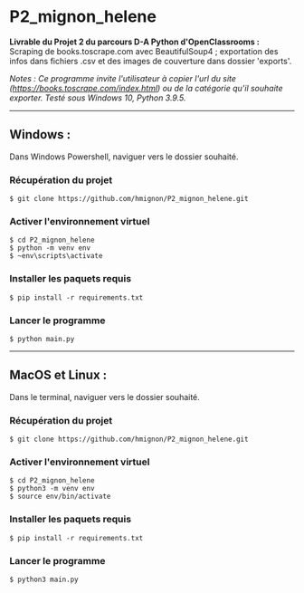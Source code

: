 # P2_mignon_helene
**Livrable du Projet 2 du parcours D-A Python d'OpenClassrooms :**
Scraping de books.toscrape.com avec BeautifulSoup4 ; exportation des infos dans fichiers .csv et des images de couverture dans dossier 'exports'.

_Notes : Ce programme invite l'utilisateur à copier l'url du site (https://books.toscrape.com/index.html) ou de la catégorie qu'il souhaite exporter. Testé sous Windows 10, Python 3.9.5._

----------------------------------------------
## Windows :
Dans Windows Powershell, naviguer vers le dossier souhaité.
### Récupération du projet

    $ git clone https://github.com/hmignon/P2_mignon_helene.git

### Activer l'environnement virtuel
    $ cd P2_mignon_helene 
    $ python -m venv env 
    $ ~env\scripts\activate
    
### Installer les paquets requis
    $ pip install -r requirements.txt

### Lancer le programme
    $ python main.py
    
----------------------------------------------
## MacOS et Linux :
Dans le terminal, naviguer vers le dossier souhaité.
### Récupération du projet

    $ git clone https://github.com/hmignon/P2_mignon_helene.git

### Activer l'environnement virtuel
    $ cd P2_mignon_helene 
    $ python3 -m venv env 
    $ source env/bin/activate
    
### Installer les paquets requis
    $ pip install -r requirements.txt

### Lancer le programme
    $ python3 main.py
